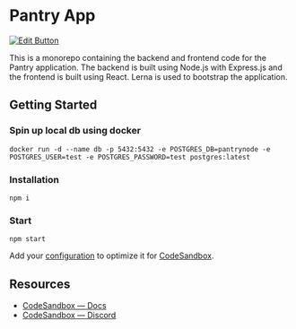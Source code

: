 # Pantry App

[![Edit Button](https://codesandbox.io/static/img/play-codesandbox.svg)](https://codesandbox.io/p/github/shubhamlatkar/monorepo2.0/main)

This is a monorepo containing the backend and frontend code for the Pantry application. The backend is built using Node.js with Express.js and the frontend is built using React. Lerna is used to bootstrap the application.

## Getting Started

### Spin up local db using docker
```
docker run -d --name db -p 5432:5432 -e POSTGRES_DB=pantrynode -e POSTGRES_USER=test -e POSTGRES_PASSWORD=test postgres:latest
```

### Installation
```
npm i
```

### Start
```
npm start
```

Add your [configuration](https://codesandbox.io/docs/projects/learn/setting-up/tasks) to optimize it for [CodeSandbox](https://codesandbox.io/p/dashboard).

## Resources

- [CodeSandbox — Docs](https://codesandbox.io/docs/projects)
- [CodeSandbox — Discord](https://discord.gg/Ggarp3pX5H)
